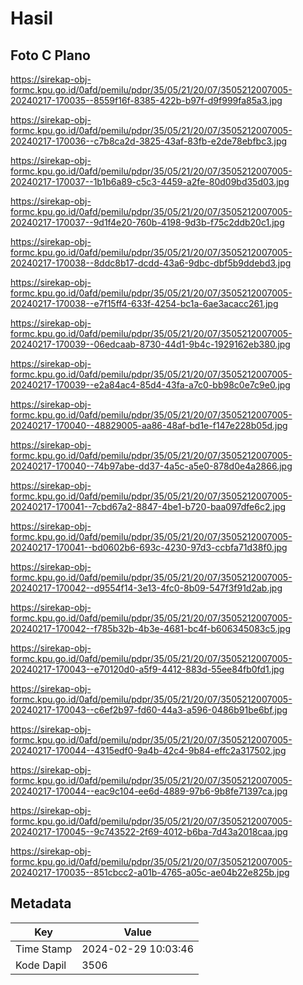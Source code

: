 # Hasil

## Foto C Plano

https://sirekap-obj-formc.kpu.go.id/0afd/pemilu/pdpr/35/05/21/20/07/3505212007005-20240217-170035--8559f16f-8385-422b-b97f-d9f999fa85a3.jpg

https://sirekap-obj-formc.kpu.go.id/0afd/pemilu/pdpr/35/05/21/20/07/3505212007005-20240217-170036--c7b8ca2d-3825-43af-83fb-e2de78ebfbc3.jpg

https://sirekap-obj-formc.kpu.go.id/0afd/pemilu/pdpr/35/05/21/20/07/3505212007005-20240217-170037--1b1b6a89-c5c3-4459-a2fe-80d09bd35d03.jpg

https://sirekap-obj-formc.kpu.go.id/0afd/pemilu/pdpr/35/05/21/20/07/3505212007005-20240217-170037--9d1f4e20-760b-4198-9d3b-f75c2ddb20c1.jpg

https://sirekap-obj-formc.kpu.go.id/0afd/pemilu/pdpr/35/05/21/20/07/3505212007005-20240217-170038--8ddc8b17-dcdd-43a6-9dbc-dbf5b9ddebd3.jpg

https://sirekap-obj-formc.kpu.go.id/0afd/pemilu/pdpr/35/05/21/20/07/3505212007005-20240217-170038--e7f15ff4-633f-4254-bc1a-6ae3acacc261.jpg

https://sirekap-obj-formc.kpu.go.id/0afd/pemilu/pdpr/35/05/21/20/07/3505212007005-20240217-170039--06edcaab-8730-44d1-9b4c-1929162eb380.jpg

https://sirekap-obj-formc.kpu.go.id/0afd/pemilu/pdpr/35/05/21/20/07/3505212007005-20240217-170039--e2a84ac4-85d4-43fa-a7c0-bb98c0e7c9e0.jpg

https://sirekap-obj-formc.kpu.go.id/0afd/pemilu/pdpr/35/05/21/20/07/3505212007005-20240217-170040--48829005-aa86-48af-bd1e-f147e228b05d.jpg

https://sirekap-obj-formc.kpu.go.id/0afd/pemilu/pdpr/35/05/21/20/07/3505212007005-20240217-170040--74b97abe-dd37-4a5c-a5e0-878d0e4a2866.jpg

https://sirekap-obj-formc.kpu.go.id/0afd/pemilu/pdpr/35/05/21/20/07/3505212007005-20240217-170041--7cbd67a2-8847-4be1-b720-baa097dfe6c2.jpg

https://sirekap-obj-formc.kpu.go.id/0afd/pemilu/pdpr/35/05/21/20/07/3505212007005-20240217-170041--bd0602b6-693c-4230-97d3-ccbfa71d38f0.jpg

https://sirekap-obj-formc.kpu.go.id/0afd/pemilu/pdpr/35/05/21/20/07/3505212007005-20240217-170042--d9554f14-3e13-4fc0-8b09-547f3f91d2ab.jpg

https://sirekap-obj-formc.kpu.go.id/0afd/pemilu/pdpr/35/05/21/20/07/3505212007005-20240217-170042--f785b32b-4b3e-4681-bc4f-b606345083c5.jpg

https://sirekap-obj-formc.kpu.go.id/0afd/pemilu/pdpr/35/05/21/20/07/3505212007005-20240217-170043--e70120d0-a5f9-4412-883d-55ee84fb0fd1.jpg

https://sirekap-obj-formc.kpu.go.id/0afd/pemilu/pdpr/35/05/21/20/07/3505212007005-20240217-170043--c6ef2b97-fd60-44a3-a596-0486b91be6bf.jpg

https://sirekap-obj-formc.kpu.go.id/0afd/pemilu/pdpr/35/05/21/20/07/3505212007005-20240217-170044--4315edf0-9a4b-42c4-9b84-effc2a317502.jpg

https://sirekap-obj-formc.kpu.go.id/0afd/pemilu/pdpr/35/05/21/20/07/3505212007005-20240217-170044--eac9c104-ee6d-4889-97b6-9b8fe71397ca.jpg

https://sirekap-obj-formc.kpu.go.id/0afd/pemilu/pdpr/35/05/21/20/07/3505212007005-20240217-170045--9c743522-2f69-4012-b6ba-7d43a2018caa.jpg

https://sirekap-obj-formc.kpu.go.id/0afd/pemilu/pdpr/35/05/21/20/07/3505212007005-20240217-170035--851cbcc2-a01b-4765-a05c-ae04b22e825b.jpg


## Metadata

| Key        | Value               |
| ---------- | ------------------- |
| Time Stamp | 2024-02-29 10:03:46 |
| Kode Dapil | 3506                |



